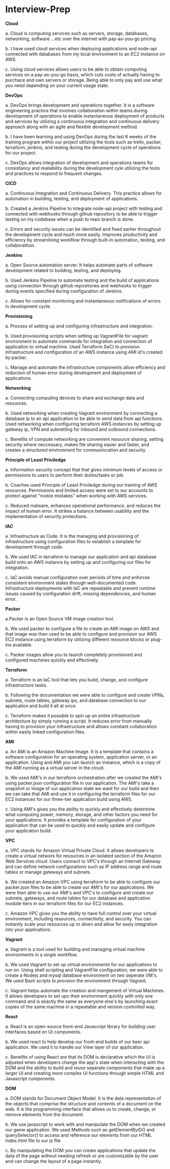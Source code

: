 # Interview-Prep

**Cloud** 

a. Cloud is computing services such as servers, storage, databases, networking, software ...etc over the internet with pay-as-you-go pricing.   

b. I have used cloud services when deploying applications and node-api connected with databases from my local environment to an EC2 instance on AWS. 

c. Using cloud services allows users to be able to obtain computing services on a pay-as-you-go basis, which cuts costs of actually having to purchace and own servers or storage. Being able to only pay and use what you need depending on your current usage state. 

**DevOps**

a. DevOps brings development and operations together. It is a software engineering practice that involves collaboration within teams during development of operations to enable instantaneous deployment of products and services by utilizing a continuous integration and continuous delivery approach along with an agile and flexible development method.

b. I have been learning and using DevOps during the last 6 weeks of the training program within our project utilizing the tools such as trello, packer, terraform, jenkins, and testing during the development cycle of operations for our project.  

c. DevOps allows integration of development and operations teams for consistancy and realiability during the development cyle utilizing the tools and practices to respond to frequent changes.

**CICD**

a. Continuous Integration and Continuous Delivery. This practice allows for automation in building, testing, and deployment of applications. 

b. Created a Jenkins Pipeline to integrate node-api project with testing and connected with webhooks through github repository to be able to trigger testing on my codebase when a push to main branch is done.  

c. Errors and security issues can be identified and fixed earlier throughout the development cycle and much more easily. Improves productivity and efficiency by streamlining workflow through built-in automation, testing, and collaborattion. 

**Jenkins**

a. Open Source automation server. It helps automate parts of software development related to building, testing, and deploying. 

b. Used Jenkins Pipeline to automate testing and the build of applications using connection through github repositories and webhooks to trigger during events specified during configuration of Jenkins. 

c. Allows for constant monitoring and instantaneous notifications of errors in development cycle. 

**Provisioning**

a. Process of setting up and configuring infrastructure and integration. 

b. Used provisioning scripts when setting up VagrantFile for vagrant environment to automate commands for integration and connection of application to virtual machine.
Used Terraform (IaC) to provision Infrastructure and configuration of an AWS instance using AMI id's created by packer. 

c. Manage and automate the infrastructure components allow efficiency and reduction of human error during development and deployment of applications.

**Networking**

a. Connecting computing devices to share and exchange data and resources. 

b. Used networking when creating Vagrant environment by connecting a database ip to an api application to be able to send data from api functions. Used networking when configuring terraform AWS instances by setting up gateway ip, VPN and subnetting for inbound and outbound connections. 

c. Benefits of compute networking are convenient resource sharing, setting security where neccessary, makes file sharing easier and faster, and creates a structured environment for communincation and security. 

**Principle of Least Priviledge**

a. Information security concept that that gives minimum levels of access or permissions to users to perform their duties/tasks or job. 

b. Coaches used Principle of Least Priviledge during our training of AWS resources. Permissions and limited access were set to our accounts to protect against "rookie mistakes" when working with AWS services. 

c. Reduced malware, enhances operational performance, and reduces the impact of human error. It strikes a balance between usability and the implementation of security protections.

**IAC**

a. Infrastructure as Code. It is the managing and provisioning of infrastructure using configuration files to establish a template for development through code. 

b. We used IAC in terraform to manage our application and api database build onto an AWS instance by setting up and configuring our files for integration. 

c. IaC avoids manual configuration over periods of time and enforces consistent environment states through well-documented code. Infrastructure deployments with IaC are repeatable and prevent runtime issues caused by configuration drift, missing dependencies, and human error. 

**Packer**

a.Packer is an Open Source VM image creation tool. 

b. We used packer to configure a file to create an AMI image on AWS and that image was then used to be able to configure and provision our AWS EC2 instance using terraform by utilizing different resource blocks or plug-ins available.

c. Packer images allow you to launch completely provisioned and configured machines quickly and effectively. 

**Terraform**

a. Terraform is an IaC tool that lets you build, change, and configure infrastructure tasks.

b. Following the documentation we were able to configure and create VPNs, subnets, route tables, gateway ips, and database connection to our application and build it all at once.

c. Terraform makes it possible to spin up an entire infrastructure architecture by simply running a script. It reduces error from manually having to provision your infrastructure and allows constant collaboration within easily linked configuration files. 

**AMI**

a. An AMI is an Amazon Machine Image. It is a template that contains a software configuration for an operating system, application server, or an application. Using and AMI you can launch an instance, which is a copy of the AMI running as a virtual server in the cloud. 

b. We used AMI's in our terraform orchestration after we created the AMI's using packer.json configuration file in our application. The AMI's take a snapshot or image of our application state we want for our build and then we can take that AMI and use it in configuring the terraform files for our EC2 instances for our three-tier application build using AWS.

c. Using AMI's gives you the ability to quickly and effectively determine what computing power, memory, storage, and other factors you need for your applications. It provides a template for configuration of your application that can be used to quickly and easily update and configure your application build.

**VPC**

a. VPC stands for Amazon Virtual Private Cloud. It allows developers to create a virtual network for resources in an isolated section of the Amazon Web Services cloud. Users connect to VPC's through an Internet Gateway and can define network configurations such as IP address range and route tables or manage gateways and subnets.

b. We created an Amazon VPC using terraform to be able to configure our packer.json files to be able to create our AMI's for our applications. We were then able to use our AMI's and VPC's to configure and create our subnets, gateways, and route tables for our database and application module-tiers in our terraform files for our EC2 instances.

c. Amazon VPC gives you the ability to have full control over your virtual environment, including resources, connectivity, and security. You can instantly scale your resources up or down and allow for easly integration into your applications.

**Vagrant** 

a. Vagrant is a tool used for building and managing virtual machine environments in a single workflow. 

b. We used Vagrant to set up virtual environments for our applications to run on. Using shell scripting and VagrantFile configuration, we were able to create a Nodejs and mysql database environment on two seperate VM's. We used Bash scripts to provsion the environment through Vagrant. 

c. Vagrant helps automate the creation and mangement of Virtual Machines. It allows developers to set upo their environment quickly with only one command and is exactly the same as everyone else's by launching exact copies of the same machine in a repeatable and version controlled way.

**React**

a. React is an open-source front-end Javascript library for building user interfaces based on UI components.

b. We used react to help develop our front-end builds of our beer api application. We used it to handle our View layer of our application.

c. Benefits of using React are that its DOM is declarative which the UI is adjusted when developers change the app's state when interacting with the DOM and the ability to build and reuse seperate components that make up a larger UI and creating more complex UI functions through simple HTML and Javascript components.

**DOM**

a. DOM stands for Document Object Model. It is the data representation of the objects that comprise the structure and contents of a document on the web. It is the programming interface that allows us to create, change, or remove elements from the document. 

b. We use javascript to work with and manipulate the DOM when we created our game application. We used Methods such as getElementByID() and querySelector() to access and reference our elements from our HTML index.html file to our js file. 

c. By manipulating the DOM you can create applications that update the data of the page without needing refresh or are customizable by the user and can change the layout of a page instantly. 




